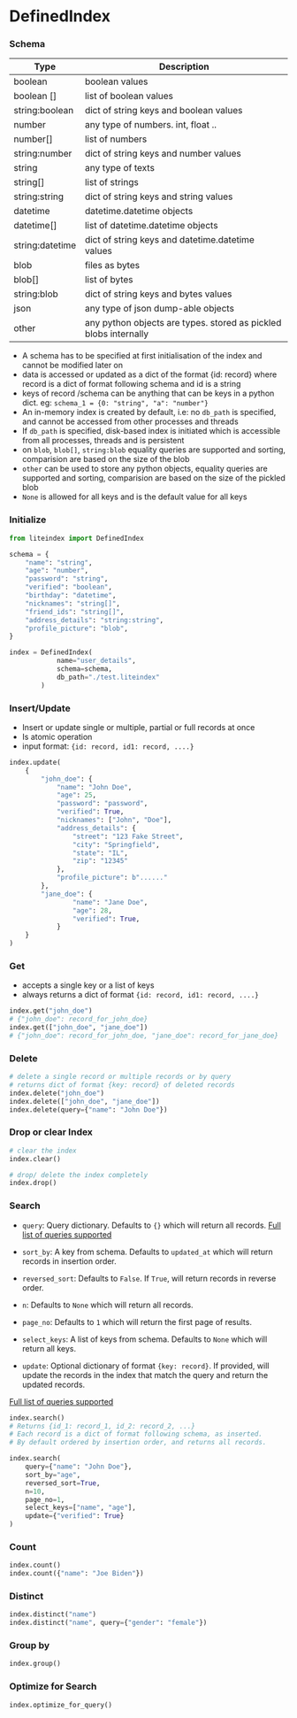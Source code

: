# DefinedIndex

### Schema

| Type      | Description   |
| ----------- | ----------- |
| boolean    | boolean values       |
| boolean []   | list of boolean values        |
| string:boolean   | dict of string keys and boolean values        |
| number   | any type of numbers. int, float ..        |
| number[]   | list of numbers        |
| string:number   | dict of string keys and number values        |
| string   | any type of texts        |
| string[]   | list of strings        |
| string:string   | dict of string keys and string values        |
| datetime   | datetime.datetime objects        |
| datetime[]   | list of datetime.datetime objects        |
| string:datetime   | dict of string keys and datetime.datetime values        |
| blob   | files as bytes        |
| blob[]   | list of bytes        |
| string:blob   | dict of string keys and bytes values        |
| json   | any type of json dump-able objects        |
| other   | any python objects are types. stored as pickled blobs internally        |


- A schema has to be specified at first initialisation of the index and cannot be modified later on
- data is accessed or updated as a dict of the format {id: record} where record is a dict of format following schema and id is a string
- keys of record /schema can be anything that can be keys in a python dict. eg: `schema_1 = {0: "string", "a": "number"}`
- An in-memory index is created by default, i.e: no `db_path` is specified, and cannot be accessed from other processes and threads
- If `db_path` is specified, disk-based index is initiated which is accessible from all processes, threads and is persistent
- on `blob`, `blob[]`, `string:blob` equality queries are supported and sorting, comparision are based on the size of the blob
- `other` can be used to store any python objects, equality queries are supported and sorting, comparision are based on the size of the pickled blob
- `None` is allowed for all keys and is the default value for all keys

### Initialize
```python
from liteindex import DefinedIndex

schema = {
    "name": "string",
    "age": "number",
    "password": "string",
    "verified": "boolean",
    "birthday": "datetime",
    "nicknames": "string[]",
    "friend_ids": "string[]",
    "address_details": "string:string",
    "profile_picture": "blob",
}

index = DefinedIndex(
            name="user_details",
            schema=schema,
            db_path="./test.liteindex"
        )
```

### Insert/Update
- Insert or update single or multiple, partial or full records at once
- Is atomic operation
- input format: `{id: record, id1: record, ....}`

```python
index.update(
    {
        "john_doe": {
            "name": "John Doe",
            "age": 25,
            "password": "password",
            "verified": True,
            "nicknames": ["John", "Doe"],
            "address_details": {
                "street": "123 Fake Street",
                "city": "Springfield",
                "state": "IL",
                "zip": "12345"
            },
            "profile_picture": b"......"
        },
        "jane_doe": {
                "name": "Jane Doe",
                "age": 28,
                "verified": True,
            }
    }
)
```

### Get
- accepts a single key or a list of keys
- always  returns a dict of format `{id: record, id1: record, ....}`
```python
index.get("john_doe")
# {"john_doe": record_for_john_doe}
index.get(["john_doe", "jane_doe"])
# {"john_doe": record_for_john_doe, "jane_doe": record_for_jane_doe}
```

### Delete
```python
# delete a single record or multiple records or by query
# returns dict of format {key: record} of deleted records
index.delete("john_doe")
index.delete(["john_doe", "jane_doe"])
index.delete(query={"name": "John Doe"})
```

### Drop or clear Index
```python
# clear the index
index.clear()

# drop/ delete the index completely
index.drop()
```

### Search
- `query`: Query dictionary. Defaults to `{}` which will return all records. 
[Full list of queries supported](https://github.com/notAI-tech/LiteIndex/blob/main/Query.md)

- `sort_by`: A key from schema. Defaults to `updated_at` which will return records in insertion order.
- `reversed_sort`: Defaults to `False`. If `True`, will return records in reverse order.
- `n`: Defaults to `None` which will return all records.
- `page_no`: Defaults to `1` which will return the first page of results.
- `select_keys`: A list of keys from schema. Defaults to `None` which will return all keys.
- `update`: Optional dictionary of format `{key: record}`. If provided, will update the records in the index that match the query and return the updated records.

[Full list of queries supported](https://github.com/notAI-tech/LiteIndex/blob/main/Query.md)

```python
index.search()
# Returns {id_1: record_1, id_2: record_2, ...}
# Each record is a dict of format following schema, as inserted.
# By default ordered by insertion order, and returns all records.

index.search(
    query={"name": "John Doe"},
    sort_by="age",
    reversed_sort=True,
    n=10,
    page_no=1,
    select_keys=["name", "age"],
    update={"verified": True}
)
```

### Count
``` python
index.count()
index.count({"name": "Joe Biden"})
```


### Distinct
```python
index.distinct("name")
index.distinct("name", query={"gender": "female"})
```

### Group by
``` python
index.group()
```

### Optimize for Search
```python
index.optimize_for_query()
```
